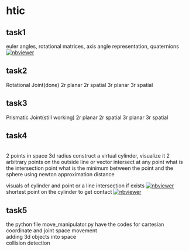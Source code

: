 # htic


## task1
 euler angles, rotational matrices, axis angle representation, quaternions  [![nbviewer](https://raw.githubusercontent.com/jupyter/design/master/logos/Badges/nbviewer_badge.svg)](https://nbviewer.jupyter.org/github/saisriteja/htic_works/blob/main/taskone.ipynb
)
<br>
 ## task2

Rotational Joint(done)
2r planar 2r spatial
3r planar 3r spatial
 
 
 ## task3

Prismatic Joint(still working)
2r planar 2r spatial
3r planar 3r spatial  
 
 ## task4

 <br>
2 points in space 3d radius construct a virtual cylinder, visualize it
2 arbitrary points on the outside
line or vector intersect at any point what is the intersection point
what is the minimum between the point and the sphere using newton approximation distance

<br>

 visuals of cylinder and point or a line intersection if exists  [![nbviewer](https://raw.githubusercontent.com/jupyter/design/master/logos/Badges/nbviewer_badge.svg)](https://nbviewer.jupyter.org/github/saisriteja/htic_works/blob/main/cylinder%20and%20points%20of%20intersection.ipynb
)
<br>
shortest point on the cylinder to get contact [![nbviewer](https://raw.githubusercontent.com/jupyter/design/master/logos/Badges/nbviewer_badge.svg)](https://nbviewer.jupyter.org/github/saisriteja/htic_works/blob/main/least_distance_from_point_to_cylinder.ipynb
)

 ## task5
 the python file move_manipulator.py have the codes for 
 cartesian coordinate and joint space movement
 <br>
 adding 3d objects into space
 <br>
 collision detection
 <br>
 
